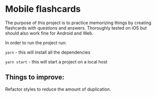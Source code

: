 # Mobile flashcards

The purpose of this project is to practice memorizing things by creating flashcards with questions and answers.
Thoroughly tested on iOS but should also work fine for Android and Web.
 
In order to run the project run:

`yarn` - this will install all the dependencies

`yarn start` - this will start a project on a local host

## Things to improve:
Refactor styles to reduce the amount of duplication.
